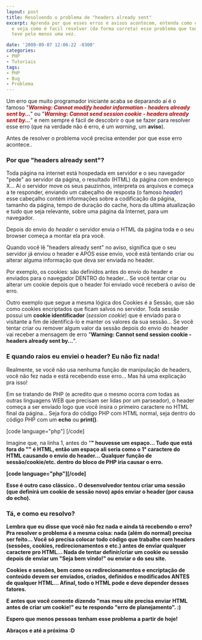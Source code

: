 ```yaml
---
layout: post
title: Resolvendo o problema de "headers already sent"
excerpt: Aprenda por que esses erros e avisos acontecem, entenda como os headers funcionam
  e veja como é facil resolver (da forma correta) esse problema que todo mundo já
  teve pelo menos uma vez.

date: '2009-09-07 12:06:22 -0300'
categories:
- PHP
- Tutoriais
tags:
- PHP
- Bug
- Problema
---
```

<p>Um erro que muito programador iniciante acaba se deparando aí é o famoso "<strong><em style="color: #CC0000">Warning: Cannot modify header information - headers already sent by...</em></strong>" ou "<strong><em style="color: #CC0000">Warning: Cannot send session cookie - headers already sent by...</em></strong>" e nem sempre é fácil de descobrir o que se fazer para resolver esse erro (que na verdade não é erro, é um <em>warning</em>, um <strong>aviso</strong>).</p>
<p>Antes de resolver o problema você precisa entender por que esse erro acontece..</p>
<h3>Por que "headers already sent"?</h3>
<p>Toda página na internet está hospedada em servidor e o seu navegador "pede" ao servidor da página, o resultado (HTML) da página com endereço X... Aí o servidor move os seus pauzinhos, interpreta os arquivos e começa a te responder, enviando um cabeçalho de resposta (o famoso <em style="color: #000088">header</em>) esse cabeçalho contém informações sobre a codificação da página, tamanho da página, tempo de duração do cache, hora da ultima atualização e tudo que seja relevante, sobre uma página da Internet, para um navegador.</p>
<p>Depois do envio do <em>header</em> o servidor envia o HTML da página toda e o seu browser começa a montar ela pra você.</p>
<p>Quando você lê "headers already sent" no aviso, significa que o seu servidor já enviou o header e APÓS esse envio, você está tentando criar ou alterar alguma informação que deva ser enviada no header.</p>
<p>Por exemplo, os cookies: são definidos antes do envio do header e enviados para o navegador DENTRO do header... Se você tentar criar ou alterar um cookie depois que o header foi enviado você receberá o aviso de erro.</p>
<p>Outro exemplo que segue a mesma lógica dos Cookies é a Sessão, que são como cookies encriptados que ficam salvos no servidor. Toda sessão possui um <strong>cookie identificador</strong> (<em>session cookie</em>) que é enviado para o visitante a fim de identificá-lo e manter os valores da sua sessão... Se você tentar criar ou remover algum valor da sessão depois do envio do header vai receber a mensagem de erro "<strong>Warning: Cannot send session cookie - headers already sent by...</strong>".</p>
<h3>E quando raios eu enviei o header? Eu não fiz nada!</h3>
<p>Realmente, se você não usa nenhuma função de manipulação de headers, você não fez nada e está recebendo esse erro... Mas há uma explicação pra isso!</p>
<p>Em se tratando de PHP (e acredito que o mesmo ocorra com todas as outras linguagens WEB que precisam ser lidas por um parseador), o header começa a ser enviado logo que você insira o primeiro caractere no HTML final da página... Seja fora do código PHP com HTML normal, seja dentro do código PHP com um <strong>echo</strong> ou <strong>print()</strong>.</p>

[code language="php"] <?php
$numero = 3;
$dobro = $numero * 2; // 6
?>[/code]

<p>Imagine que, na linha 1, antes do "<strong><?php</strong>" houvesse um espaço... Tudo que está fora do "<strong><?php ... ?></strong>" é HTML, então um espaço ali seria como o 1° caractere do HTML causando o envio do header... Qualquer função de sessão/cookie/etc. dentro do bloco de PHP iria causar o erro.</p>

[code language="php"]<?php
echo 'Olá mundo';
session_start(); // Inicio de sessão depois do envio do header?! Problema!
?>[/code]

<p>Esse é outro caso clássico.. O desenvolvedor tentou criar uma sessão (que definirá um cookie de sessão novo) após enviar o header (por causa do <strong>echo</strong>).</p>
<h3>Tá, e como eu resolvo?</h3>
<p>Lembra que eu disse que você não fez nada e ainda tá recebendo o erro? Pra resolver o problema é a mesma coisa: nada (além do normal) precisa ser feito... Você só precisa colocar todo código que trabalhe com headers (sessões, cookies, redirecionamentos e etc.) antes de enviar qualquer caractere pro HTML... Nada de tentar definir/criar um cookie ou sessão depois de enviar um "Seja bem vindo!" ou enviar o <head> do seu site.</p>
<p>Cookies e sessões, bem como os redirecionamentos e encriptação de conteúdo devem ser enviados, criados, definidos e modificados ANTES de qualquer HTML... Afinal, todo o HTML pode e deve depender desses fatores.</p>
<p>E antes que você comente dizendo "mas <strong>meu site</strong> precisa enviar HTML antes de criar um cookie!" eu te respondo "erro de planejamento". :)</p>
<p>Espero que menos pessoas tenham esse problema a partir de hoje!</p>
<p>Abraços e até a próxima :D</p>
